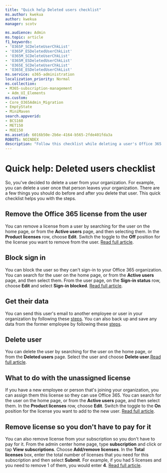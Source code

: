 ```yaml
---
title: "Quick help Deleted users checklist"
ms.author: kwekua
author: kwekua
manager: scotv

ms.audience: Admin
ms.topic: article
f1_keywords:
- 'O365P_SCDeleteUserChkList'
- 'O365P_ESDeletedUserChkList'
- 'O365M_SCDeleteUserChkList'
- 'O365M_ESDeletedUserChkList'
- 'O365E_SCDeleteUserChkList'
- 'O365E_ESDeletedUserChkList'
ms.service: o365-administration
localization_priority: Normal
ms.collection: 
- M365-subscription-management 
 - Adm_UI_Elements
ms.custom:
- Core_O365Admin_Migration
- EmptyState
- MiniMaven
search.appverid:
- BCS160
- MET150
- MOE150
ms.assetid: 6016b50e-2b6e-4164-b565-2fde401fda3a
ROBOTS: NOINDEX
description: "Follow this checklist while deleting a user's Office 365 account."
---
```


# Quick help: Deleted users checklist

So, you've decided to delete a user from your organization. For example, you can delete a user once that person leaves your organization. There are a few things you should do before and after you delete that user. This quick checklist helps you with the steps.
  
## Remove the Office 365 license from the user

You can remove a license from a user by searching for the user on the home page, or from the **Active users** page, and then selecting them. In the **Product licenses** row, choose **Edit**. Switch the toggle to the **Off** position for the license you want to remove from the user. [Read full article](../subscriptions-and-billing/remove-licenses-from-users.md).
  
## Block sign in

You can block the user so they can't sign-in to your Office 365 organization. You can search for the user on the home page, or from the **Active users** page, and then select them. From the user page, on the **Sign-in status** row, choose **Edit** and select **Sign-in blocked**. [Read full article](../add-users/assign-admin-roles.md).
  
## Get their data

You can send this user's email to another employee or user in your organization by following these [steps](../add-users/remove-former-employee.md). You can also back up and save any data from the former employee by following these [steps](../add-users/get-access-to-and-back-up-a-former-user-s-data.md).
  
## Delete user

You can delete the user by searching for the user on the home page, or from the **Deleted users** page. Select the user and choose **Delete user**.[Read full article](../add-users/delete-a-user.md).
  
## What to do with the unassigned license

If you have a new employee or person that's joining your organization, you can assign them this license so they can use Office 365. You can search for the user on the home page, or from the **Active users** page, and then select them. In the **Product licenses** row, choose **Edit**. Switch the toggle to the **On** position for the license you want to add to the new user. [Read full article](../subscriptions-and-billing/assign-licenses-to-users.md).
  
## Remove license so you don't have to pay for it

You can also remove license from your subscription so you don't have to pay for it. From the admin center home page, type **subscription** and click or tap **View subscriptions**. Choose **Add/remove licenses**. In the **Total licenses** box, enter the total number of licenses that you need for this subscription and then select **Submit**. For example, if you had 5 licenses and you need to remove 1 of them, you would enter **4**. [Read full article](../subscriptions-and-billing/remove-licenses-from-subscription.md).
  

